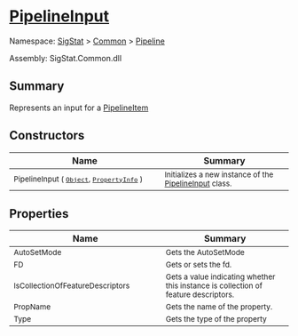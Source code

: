 # [PipelineInput](./PipelineInput.md)

Namespace: [SigStat]() > [Common](./../README.md) > [Pipeline](./README.md)

Assembly: SigStat.Common.dll

## Summary
Represents an input for a [PipelineItem](https://github.com/hargitomi97/sigstat/blob/master/docs/md/.md)

## Constructors

| Name | Summary | 
| --- | --- | 
| <sub>PipelineInput ( [`Object`](https://docs.microsoft.com/en-us/dotnet/api/System.Object), [`PropertyInfo`](https://docs.microsoft.com/en-us/dotnet/api/System.Reflection.PropertyInfo) )</sub><img width=160>| <sub>Initializes a new instance of the [PipelineInput](https://github.com/hargitomi97/sigstat/blob/master/docs/md/SigStat/Common/Pipeline/PipelineInput.md) class.</sub>| <br>


## Properties

| Name | Summary | 
| --- | --- | 
| <sub>AutoSetMode</sub><img width=160>| <sub>Gets the AutoSetMode</sub>| <br>
| <sub>FD</sub><img width=160>| <sub>Gets or sets the fd.</sub>| <br>
| <sub>IsCollectionOfFeatureDescriptors</sub><img width=160>| <sub>Gets a value indicating whether this instance is collection of feature descriptors.</sub>| <br>
| <sub>PropName</sub><img width=160>| <sub>Gets the name of the property.</sub>| <br>
| <sub>Type</sub><img width=160>| <sub>Gets the type of the property</sub>| <br>



